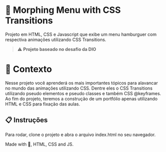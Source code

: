 # 🍔 Morphing Menu with CSS Transitions

Projeto em HTML, CSS e Javascript que exibe um menu hamburguer com respectiva animações utilizando CSS Transitions.

> ⚠️ **Projeto baseado no desafio da DIO**

# 🧠 Contexto

Nesse projeto você aprenderá os mais importantes tópicos para alavancar no mundo das animações utilizando CSS. Dentre eles o CSS Transitions utilizando pseudo elementos e pseudo classes e também CSS @keyframes. 
Ao fim do projeto, teremos a construção de um portfólio apenas utilizando HTML e CSS para fixação das aulas.

## 📋 Instruções

Para rodar, clone o projeto e abra o arquivo index.html no seu navegador.


Made with 💜, HTML, CSS and JS. 

